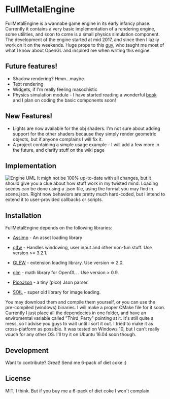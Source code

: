 # FullMetalEngine

FullMetalEngine is a wannabe game engine in its early infancy phase. Currently it contains a very basic implementation of a rendering engine, some utilities, and soon to come is a small physics simulation component. The development of the engine started at mid 2017, and since then I lazily work on it on the weekends. 
Huge props to this [guy](https://learnopengl.com/), who taught me most of what I know about OpenGL and inspired me when writing this engine. 

## Future features!
  - Shadow rendering? Hmm...maybe.  
  - Text rendering
  - Widgets, if I'm really feeling masochistic 
  - Physics simulation module - I have started reading a wonderful [book](https://www.amazon.com/Game-Physics-Engine-Development-Commercial-Grade/dp/0123819768) and I plan on coding the basic components soon! 
  
## New Features!
  - Lights are now available for the obj shaders. I'm not sure about adding support for the other shaders because they simply render         geometric objects, but if anyone complains I will fix it.
  - A project containing a simple usage example - I will add a few more in the future, and clarify stuff on the wiki page
  
## Implementation
![Engine UML](https://www.dropbox.com/s/fcrkp7m6zitiiu9/UML.JPG?raw=1)
It migh not be 100% up-to-date with all changes, but it should give you a clue about how stuff work in my twisted mind. Loading scenes can be done using a .json file, using the format you may find in scene.json. Right now behaviors are pretty much hard-coded, but I intend to extend it to user-provided callbacks or scripts. 
  
## Installation
 
FullMetalEngine depends on the following libraries:

- [Assimp](http://www.assimp.org/) - An asset loading library

- [glfw](http://www.glfw.org/) - Handles windowing, user input and other non-fun stuff. Use version >= 3.2.1.

- [GLEW](http://glew.sourceforge.net/) - extension loading library. Use version => 2.0.

- [glm](https://glm.g-truc.net/0.9.9/index.html) - math library for OpenGL. . Use version > 0.9.

- [PicoJson](https://github.com/kazuho/picojson) - a tiny (pico) Json parser.

- [SOIL](https://www.lonesock.net/soil.html) - super old library for image loading.

You may download them and compile them yourself, or you can use the pre-compiled (windows) binaries. 
I will make a proper CMake file for it soon. Currently I just place all the dependecies in one folder, and have an enviromental variable called "Third_Party" pointing at it. It's still quite a mess, so I advise you guys to wait until I sort it out. 
I tried to make it as cross-platform as possible. It was tested on Windows 10, but I can't really vouch for any other OS. I'll try it on Ubuntu 16.04 soon though. 

## Development
Want to contribute? Great! Send me 6-pack of diet coke :)

## License
MIT, I think. But if you buy me a 6-pack of diet coke I won't complain. 
